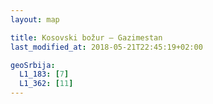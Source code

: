 ```yaml
---
layout: map

title: Kosovski božur – Gazimestan
last_modified_at: 2018-05-21T22:45:19+02:00

geoSrbija:
  L1_183: [7]
  L1_362: [11]
---
```

